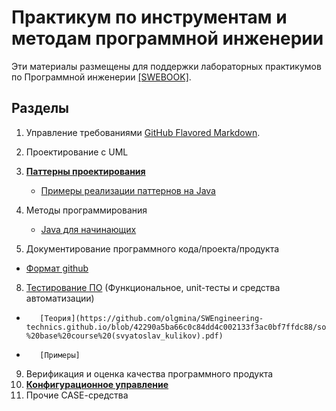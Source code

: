 # Практикум по инструментам и методам программной инженерии

Эти материалы размещены для поддержки лабораторных практикумов по Программной инженерии [[SWEBOOK]](https://github.com/ligurio/swebok-2004-in-russian).

## Разделы

 1. Управление требованиями [GitHub Flavored Markdown](https://guides.github.com/features/mastering-markdown/).
 2. Проектирование с UML 
 3. [**Паттерны проектирования**](https://sites.google.com/view/study-pattern/%D0%B3%D0%BB%D0%B0%D0%B2%D0%BD%D0%B0%D1%8F/%D0%B7%D0%B0%D0%B4%D0%B0%D1%87%D0%B8)
    - [Примеры реализации паттернов на Java](https://java-design-patterns.com/patterns/)
 4. Методы программирования
    - [Java для начинающих](https://github.com/wapmorgan/java_for_beginners_book)
    
 6. Документирование программного кода/проекта/продукта
 - [Формат github](https://docs.github.com/en/github/writing-on-github/basic-writing-and-formatting-syntax)
 8. [Тестирование ПО](https://github.com/olgmina/SWEngineering-technics.github.io/) (Функциональное, unit-тесты и средства автоматизации)
 -        [Теория](https://github.com/olgmina/SWEngineering-technics.github.io/blob/42290a5ba66c0c84dd4c002133f3ac0bf7ffdc88/software%20testing%20-%20base%20course%20(svyatoslav_kulikov).pdf)
 -        [Примеры]
 9. Верификация и оценка качества программного продукта
 10. [**Конфигурационное управление**](https://github.com/olgmina/SWEngineering-technics.github.io/blob/61f0ee3b596c8f762d5afd121c5a8e380c70f928/CM.md)
 11. Прочие CASE-cредства

